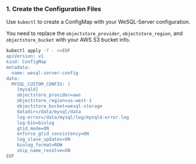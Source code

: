 ### 1. Create the Configuration Files

Use `kubectl` to create a ConfigMap with your WeSQL-Server configuration.

You need to replace the `objectstore_provider`, `objectstore_region`, and `objectstore_bucket` with your AWS S3 bucket info.

```bash
kubectl apply -f - <<EOF
apiVersion: v1
kind: ConfigMap
metadata:
  name: wesql-server-config
data:
  MYSQL_CUSTOM_CONFIG: |
    [mysqld]
    objectstore_provider=aws
    objectstore_region=us-west-1
    objectstore_bucket=wesql-storage
    datadir=/data/mysql/data
    log-error=/data/mysql/log/mysqld-error.log
    log-bin=binlog
    gtid_mode=ON
    enforce_gtid_consistency=ON
    log_slave_updates=ON
    binlog_format=ROW
    skip_name_resolve=ON
EOF
```